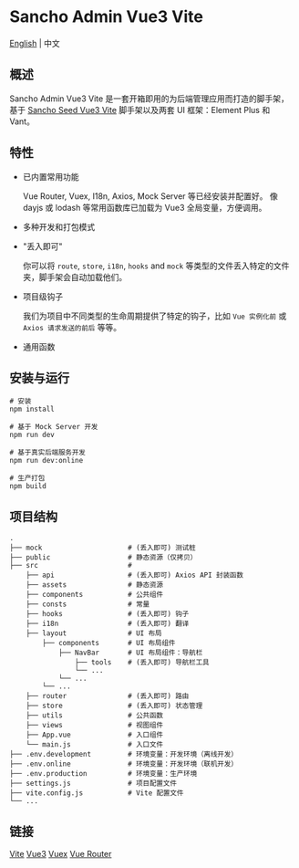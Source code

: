 # Sancho Admin Vue3 Vite

[English](README.md) | 中文

## 概述

Sancho Admin Vue3 Vite 是一套开箱即用的为后端管理应用而打造的脚手架，基于 [Sancho Seed Vue3 Vite](https://github.com/enbrau/sancho-seed-vue3-vite) 脚手架以及两套 UI 框架：Element Plus 和 Vant。

## 特性

- 已内置常用功能

  Vue Router, Vuex, I18n, Axios, Mock Server 等已经安装并配置好。 像 dayjs 或 lodash 等常用函数库已加载为 Vue3 全局变量，方便调用。  

- 多种开发和打包模式

- "丢入即可"  

  你可以将 `route`, `store`, `i18n`, `hooks` and `mock` 等类型的文件丢入特定的文件夹，脚手架会自动加载他们。  

- 项目级钩子  

  我们为项目中不同类型的生命周期提供了特定的钩子，比如 `Vue 实例化前` 或 `Axios 请求发送的前后` 等等。  

- 通用函数

## 安装与运行

```
# 安装
npm install

# 基于 Mock Server 开发
npm run dev

# 基于真实后端服务开发
npm run dev:online

# 生产打包
npm build
```

## 项目结构

```
.
├── mock                     # (丢入即可) 测试桩
├── public                   # 静态资源（仅拷贝）
├── src                      # 
    ├── api                  # (丢入即可) Axios API 封装函数
    ├── assets               # 静态资源
    ├── components           # 公共组件
    ├── consts               # 常量
    ├── hooks                # (丢入即可) 钩子
    ├── i18n                 # (丢入即可) 翻译
    ├── layout               # UI 布局
        ├── components       # UI 布局组件 
            ├── NavBar       # UI 布局组件：导航栏
                ├── tools    # (丢入即可) 导航栏工具
                └── ...
            └── ...
        └── ...
    ├── router               # (丢入即可) 路由
    ├── store                # (丢入即可) 状态管理
    ├── utils                # 公共函数
    ├── views                # 视图组件
    ├── App.vue              # 入口组件
    └── main.js              # 入口文件
├── .env.development         # 环境变量：开发环境（离线开发）
├── .env.online              # 环境变量：开发环境（联机开发）
├── .env.production          # 环境变量：生产环境
├── settings.js              # 项目配置文件
├── vite.config.js           # Vite 配置文件
└── ...
```

## 链接

[Vite](https://vitejs.dev/)  [Vue3](https://v3.vuejs.org/)  [Vuex](https://next.vuex.vuejs.org/)  [Vue Router](https://router.vuejs.org/)

